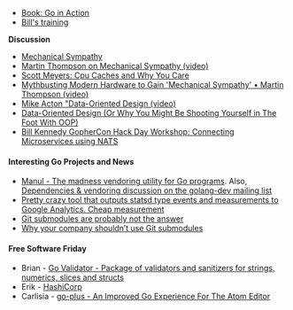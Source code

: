 
- [Book: Go in Action](https://www.manning.com/books/go-in-action)
- [Bill's training](https://www.ardanlabs.com/)

**Discussion**

- [Mechanical Sympathy](https://dzone.com/articles/mechanical-sympathy)
- [Martin Thompson on Mechanical Sympathy (video)](https://www.infoq.com/presentations/mechanical-sympathy)
- [Scott Meyers: Cpu Caches and Why You Care](https://www.youtube.com/watch?v=WDIkqP4JbkE)
- [Mythbusting Modern Hardware to Gain 'Mechanical Sympathy' • Martin Thompson (video)](https://www.youtube.com/watch?v=MC1EKLQ2Wmg)
- [Mike Acton "Data-Oriented Design (video)](https://www.youtube.com/watch?v=rX0ItVEVjHc)
- [Data-Oriented Design (Or Why You Might Be Shooting Yourself in The Foot With OOP)](http://gamesfromwithin.com/data-oriented-design)
- [Bill Kennedy GopherCon Hack Day Workshop: Connecting Microservices using NATS](http://www.meetup.com/Denver-NATS-Cloud-Native-and-Microservices-Messaging/events/231095092/)

#### Interesting Go Projects and News

- [Manul - The madness vendoring utility for Go programs](https://github.com/kovetskiy/manul). Also, [Dependencies & vendoring discussion on the golang-dev mailing list](https://groups.google.com/forum/#!searchin/golang-dev/vendoring/golang-dev/nMWoEAG55v8/iJGgur7W_SEJ)
- [Pretty crazy tool that outputs statsd type events and measurements to Google Analytics. Cheap measurement](https://www.acksin.com/blog/2016/05/17/measuring-events-wit-google-analytics/)
- [Git submodules are probably not the answer](http://somethingsinistral.net/blog/git-submodules-are-probably-not-the-answer/)
- [Why your company shouldn’t use Git submodules](https://codingkilledthecat.wordpress.com/2012/04/28/why-your-company-shouldnt-use-git-submodules/)

#### Free Software Friday

- Brian - [Go Validator - Package of validators and sanitizers for strings, numerics, slices and structs](https://github.com/asaskevich/govalidator) 
- Erik - [HashiCorp](https://www.hashicorp.com/)
- Carlisia - [go-plus - An Improved Go Experience For The Atom Editor](https://atom.io/packages/go-plus)